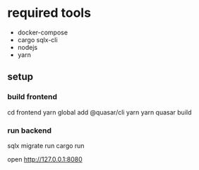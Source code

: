 # required tools

- docker-compose
- cargo sqlx-cli
- nodejs
- yarn
  
## setup

### build frontend

cd frontend
yarn global add @quasar/cli
yarn
yarn quasar build

### run backend

sqlx migrate run
cargo run

open <http://127.0.0.1:8080>
